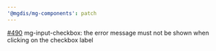 ```yaml
---
'@mgdis/mg-components': patch
---
```


[#490](https://gitlab.mgdis.fr/core/core-ui/core-ui/-/issues/490) mg-input-checkbox: the error message must not be shown when clicking on the checkbox label
